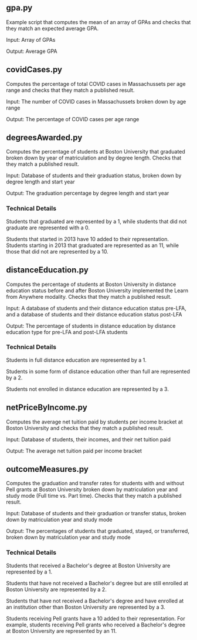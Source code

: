 ## gpa.py

Example script that computes the mean of an array of GPAs and checks that they match an expected average GPA.

Input: Array of GPAs

Output: Average GPA

## covidCases.py

Computes the percentage of total COVID cases in Massachussets per age range and checks that they match a published result.

Input: The number of COVID cases in Massachussets broken down by age range

Output: The percentage of COVID cases per age range

## degreesAwarded.py

Computes the percentage of students at Boston University that graduated broken down by year of matriculation and by degree length. Checks that they match a published result.

Input: Database of students and their graduation status, broken down by degree length and start year

Output: The graduation percentage by degree length and start year

### Technical Details
Students that graduated are represented by a 1, while students that did not graduate are represented with a 0.

Students that started in 2013 have 10 added to their representation. Students starting in 2013 that graduated are represented as an 11, while those that did not are represented by a 10.

## distanceEducation.py

Computes the percentage of students at Boston University in distance education status before and after Boston University implemented the Learn from Anywhere modality. Checks that they match a published result.

Input: A database of students and their distance education status pre-LFA, and a database of students and their distance education status post-LFA

Output: The percentage of students in distance education by distance education type for pre-LFA and post-LFA students

### Technical Details

Students in full distance education are represented by a 1.

Students in some form of distance education other than full are represented by a 2.

Students not enrolled in distance education are represented by a 3.

## netPriceByIncome.py

Computes the average net tuition paid by students per income bracket at Boston University and checks that they match a published result. 

Input: Database of students, their incomes, and their net tuition paid

Output: The average net tuition paid per income bracket

## outcomeMeasures.py

Computes the graduation and transfer rates for students with and without Pell grants at Boston University broken down by matriculation year and study mode (Full time vs. Part time). Checks that they match a published result.

Input: Database of students and their graduation or transfer status, broken down by matriculation year and study mode

Output: The percentages of students that graduated, stayed, or transferred, broken down by matriculation year and study mode

### Technical Details

Students that received a Bachelor's degree at Boston University are represented by a 1.

Students that have not received a Bachelor's degree but are still enrolled at Boston University are represented by a 2.

Students that have not received a Bachelor's degree and have enrolled at an institution other than Boston University are represented by a 3.

Students receiving Pell grants have a 10 added to their representation. For example, students receiving Pell grants who received a Bachelor's degree at Boston University are represented by an 11.